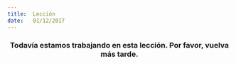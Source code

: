 ```yaml
---
title:  Lección
date:   01/12/2017
---
```


### <center>Todavía estamos trabajando en esta lección. Por favor, vuelva más tarde.</center>